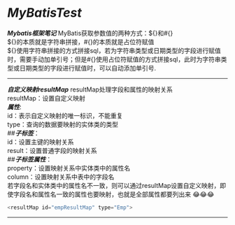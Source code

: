 # *MyBatisTest*
***Mybatis框架笔记***
MyBatis获取参数值的两种方式：${}和#{}  
${}的本质就是字符串拼接，#{}的本质就是占位符赋值  
${}使用字符串拼接的方式拼接sql，若为字符串类型或日期类型的字段进行赋值时，需要手动加单引号；但是#{}使用占位符赋值的方式拼接sql，此时为字符串类型或日期类型的字段进行赋值时，可以自动添加单引号.

-------------------------------------------------------------------------------------------------------------------------------------------------------------

***自定义映射resultMap*** 
resultMap处理字段和属性的映射关系  
resultMap：设置自定义映射  
***属性***:  
id：表示自定义映射的唯一标识，不能重复  
type：查询的数据要映射的实体类的类型  
##***子标签***：  
id：设置主键的映射关系  
result：设置普通字段的映射关系  
##***子标签属性***：  
property：设置映射关系中实体类中的属性名  
column：设置映射关系中表中的字段名  
若字段名和实体类中的属性名不一致，则可以通过resultMap设置自定义映射，即使字段名和属性名一致的属性也要映射，也就是全部属性都要列出来  :joy::joy::joy:
```java
<resultMap id="empResultMap" type="Emp"> 
```
---------------------------------------------------------------------------------------------------------------------------------------------------------------

